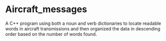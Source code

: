 # Aircraft_messages
A C++ program using both a noun and verb dictionaries to locate readable words in aircraft transmissions and then organized the data in descending order based on the number of words found.

